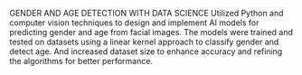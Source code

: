 GENDER AND AGE DETECTION WITH DATA SCIENCE
Utilized Python and computer vision techniques to design and implement AI models for predicting gender and age from facial images. 
The models were trained and tested on datasets using a linear kernel approach to classify gender and detect age. And increased dataset size to enhance accuracy and refining the algorithms for better performance.
